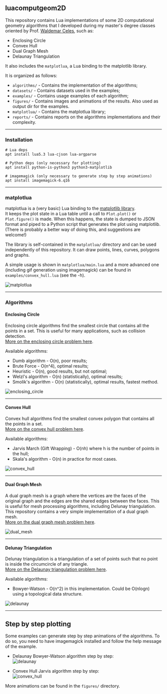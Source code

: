 ## luacomputgeom2D

This repository contains Lua implementations of some 2D computational geometry algorithms that I developed during my master's degree classes oriented by Prof. [Waldemar Celes](https://web.tecgraf.puc-rio.br/~celes/), such as:  

- Enclosing Circle
- Convex Hull
- Dual Graph Mesh
- Delaunay Triangulation

It also includes the `matplotlua`, a Lua binding to the matplotlib library.  
  
It is organized as follows:  
- `algorithms/` - Contains the implementation of the algorithms;
- `datasets/` - Contains datasets used in the examples;
- `examples/` - Contains usage examples of each algorithm;
- `figures/` - Contains images and animations of the results. Also used as output dir for the examples.
- `matplotlua/` - Contains the matplotlua library;
- `reports/` - Contains reports on the algorithms implementations and their complexity.

---
### Installation

    # Lua deps
    apt install lua5.3 lua-cjson lua-argparse
    
    # Python deps (only necessary for plotting)
    apt install python-is-python3 python3-matplotlib

    # imagemagick (only necessary to generate step by step animations)
    apt install imagemagick-6.q16  

---
### matplotlua

matplotlua is a (very basic) Lua binding to the [matplotlib library](https://matplotlib.org/).  
It keeps the plot state in a Lua table until a call to `Plot.plot()` or `Plot.figure()` is made. When this happens, the state is dumped to JSON format and piped to a Python script that generates the plot using matplotlib.  
(There is probably a better way of doing this, and suggestions are welcome!)  
  
The library is self-contained in the `matplotlua/` directory and can be used independently of this repository. It can draw points, lines, curves, polygons and graphs.  
  
A simple usage is shown in `matplotlua/main.lua` and a more advanced one (including gif generation using imagemagick) can be found in `examples/convex_hull.lua` (see the -h).  

![matplotlua](figures/matplotlua.png?raw=true "matplotlua")

---
### Algorithms

#### Enclosing Circle
Enclosing circle algorithms find the smallest circle that contains all the points in a set. This is useful for many applications, such as collision detection.  
[More on the enclosing circle problem here](reports/Enclosing_Circle.pdf).  

Available algorithms:
- Dumb algorithm - O(n), poor results;
- Brute Force - O(n^4), optimal results;
- Heuristic - O(n), good results, but not optimal;
- Welzl's algorithm - O(n) (statistically), optimal results;
- Smolik's algorithm - O(n) (statistically), optimal results, fastest method.

![enclosing_circle](figures/enclosing_circle-compare.png?raw=true "Enclosing Circle")

---
#### Convex Hull
Convex hull algorithms find the smallest convex polygon that contains all the points in a set.  
[More on the convex hull problem here](reports/Convex_Hull.pdf).  

Available algorithms:
- Jarvis March (Gift Wrapping) - O(nh) where h is the number of points in the hull;
- Skala's algorithm - O(n) in practice for most cases.

![convex_hull](figures/convex_hull-jarvis-dataset1.gif?raw=true "Convex Hull")

---
#### Dual Graph Mesh
A dual graph mesh is a graph where the vertices are the faces of the original graph and the edges are the shared edges between the faces. This is useful for mesh processing algorithms, including Delunay triangulation. This repository contains a very simple implementation of a dual graph mesh.  
[More on the dual graph mesh problem here](reports/Dual_Graph_Mesh.pdf).  

![dual_mesh](figures/dual_mesh.png?raw=true "Dual Graph Mesh")

---
#### Delunay Triangulation
Delunay triangulation is a triangulation of a set of points such that no point is inside the circumcircle of any triangle.  
[More on the Delaunay triangulation problem here](reports/Delaunay_Triangulation.pdf).  

Available algorithms:
- Bowyer-Watson - O(n^2) in this implementation. Could be O(nlogn) using a topological data structure.

![delaunay](figures/delaunay1.png?raw=true "Delaunay Triangulation")

---
## Step by step plotting

Some examples can generate step by step animations of the algorithms. To do so, you need to have imagemagick installed and follow the help message of the example.

* Delaunay Bowyer-Watson algorithm step by step:  
![delaunay](figures/delaunay1.gif?raw=true "Step by Step Delaunay Triangulation")
   
* Convex Hull Jarvis algorithm step by step:   
![convex_hull](figures/convex_hull-jarvis-random-100-points.gif?raw=true "Step by Step Convex Hull")

More animations can be found in the `figures/` directory.
